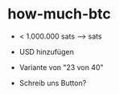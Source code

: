 # how-much-btc

- < 1.000.000 sats —> sats

- USD hinzufügen
- Variante von "23 von 40"
- Schreib uns Button?
